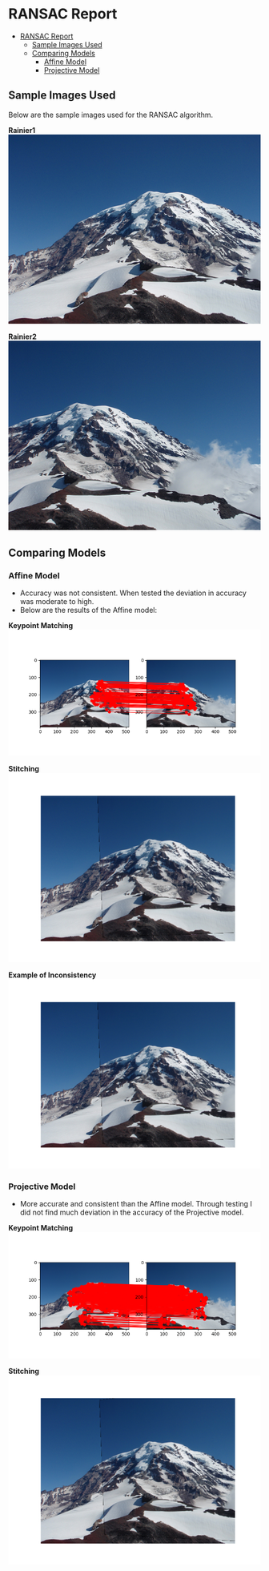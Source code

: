 # RANSAC Report

- [RANSAC Report](#ransac-report)
  - [Sample Images Used](#sample-images-used)
  - [Comparing Models](#comparing-models)
    - [Affine Model](#affine-model)
    - [Projective Model](#projective-model)

## Sample Images Used

Below are the sample images used for the RANSAC algorithm.

**Rainier1**
![Rainier1](/data/Rainier1.png "Rainier1.png")

**Rainier2**
![Rainier1](/data/Rainier2.png "Rainier1.png")

## Comparing Models

### Affine Model

- Accuracy was not consistent. When tested the deviation in accuracy was moderate to high.
- Below are the results of the Affine model:

**Keypoint Matching**
![affine-keypoints](./RANSAC_report_images/affine-keypoints.png "affine-keypoints.png")

**Stitching**
![affine-stitching](./RANSAC_report_images/affine-stitching.png "affine-stitching.png")

**Example of Inconsistency**
![affine-inconsistency](./RANSAC_report_images/affine-stitching.png "affine-inconsistency.png")

### Projective Model

- More accurate and consistent than the Affine model. Through testing I did not find much deviation in the accuracy of the Projective model.

**Keypoint Matching**
![projective-keypoints](./RANSAC_report_images/projective-keypoints.png "projective-keypoints.png")

**Stitching**
![projective-stitching](./RANSAC_report_images/projective-stitching.png "projective-stitching.png")
